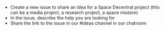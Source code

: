 - Create a new issue to share an idea for a Space Decentral project (this can be a media project, a research project, a space mission)
- In the issue, describe the help you are looking for
- Share the link to the issue in our #ideas channel in our chatroom
